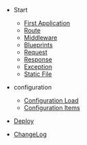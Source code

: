 - Start
  - [First Application](quickstart.md)
  - [Route](routing.md)
  - [Middleware](middleware.md)
  - [Blueprints](blueprints.md)
  - [Request](request.md)
  - [Response](response.md)
  - [Exception](exception.md)
  - [Static File](static.md)

- configuration
  - [Configuration Load](configuration_load.md)
  - [Configuration Items](configuration.md)

- [Deploy](deploy.md)

- [ChangeLog](changelog.md)
